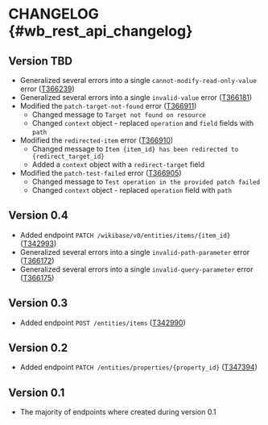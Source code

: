 # CHANGELOG {#wb_rest_api_changelog}

## Version TBD

* Generalized several errors into a single `cannot-modify-read-only-value` error ([T366239](https://phabricator.wikimedia.org/T366239))
* Generalized several errors into a single `invalid-value` error ([T366181](https://phabricator.wikimedia.org/T366181))
* Modified the `patch-target-not-found` error ([T366911](https://phabricator.wikimedia.org/T366911))
  * Changed message to `Target not found on resource`
  * Changed `context` object - replaced `operation` and `field` fields with `path`
* Modified the `redirected-item` error ([T366910](https://phabricator.wikimedia.org/T366910))
  * Changed message to `Item {item_id} has been redirected to {redirect_target_id}`
  * Added a `context` object with a `redirect-target` field
* Modified the `patch-test-failed` error ([T366905](https://phabricator.wikimedia.org/T366905))
  * Changed message to `Test operation in the provided patch failed`
  * Changed `context` object - replaced `operation` field with `path`

## Version 0.4

* Added endpoint `PATCH /wikibase/v0/entities/items/{item_id}` ([T342993](https://phabricator.wikimedia.org/T342993))
* Generalized several errors into a single `invalid-path-parameter` error ([T366172](https://phabricator.wikimedia.org/T366172))
* Generalized several errors into a single `invalid-query-parameter` error ([T366175](https://phabricator.wikimedia.org/T366175))

## Version 0.3

* Added endpoint `POST /entities/items` ([T342990](https://phabricator.wikimedia.org/T342990))

## Version 0.2

* Added endpoint `PATCH /entities/properties/{property_id}` ([T347394](https://phabricator.wikimedia.org/T347394))

## Version 0.1

* The majority of endpoints where created during version 0.1
